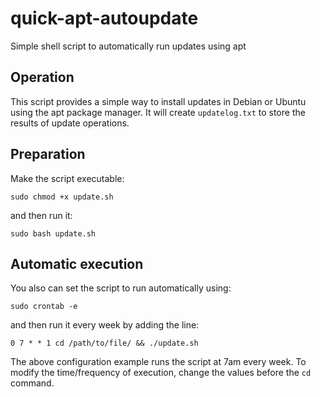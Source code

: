 # quick-apt-autoupdate
 Simple shell script to automatically run updates using apt
## Operation
This script provides a simple way to install updates in Debian or Ubuntu using the apt package manager. It will create `updatelog.txt` to store the results of update operations.
## Preparation
Make the script executable:
```
sudo chmod +x update.sh
```
and then run it:
```
sudo bash update.sh
```
## Automatic execution
You also can set the script to run automatically using:
```
sudo crontab -e
```
and then run it every week by adding the line:
```
0 7 * * 1 cd /path/to/file/ && ./update.sh
```
The above configuration example runs the script at 7am every week. To modify the time/frequency of execution, change the values before the `cd` command.

